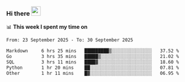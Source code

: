### Hi there <a href="https://www.gautamkrishnar.com/"><img src="https://media.giphy.com/media/hvRJCLFzcasrR4ia7z/giphy.gif" width="25px"></a>

📊 **This week I spent my time on**

<!--START_SECTION:waka-->

```txt
From: 23 September 2025 - To: 30 September 2025

Markdown     6 hrs 25 mins   █████████▒░░░░░░░░░░░░░░░   37.52 %
Go           3 hrs 35 mins   █████▒░░░░░░░░░░░░░░░░░░░   21.02 %
SQL          3 hrs 11 mins   ████▓░░░░░░░░░░░░░░░░░░░░   18.60 %
Python       1 hr 20 mins    ██░░░░░░░░░░░░░░░░░░░░░░░   07.81 %
Other        1 hr 11 mins    █▓░░░░░░░░░░░░░░░░░░░░░░░   06.95 %
```

<!--END_SECTION:waka-->
